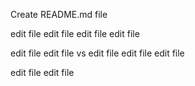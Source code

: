Create README.md file 

edit file 
edit file 
edit file edit file 

edit file 
edit file 
vs
edit file edit file 
edit file 

edit file 
edit file 
